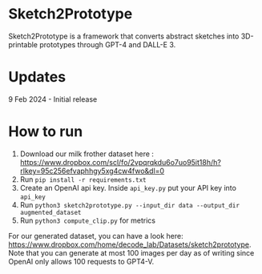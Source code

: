 # Sketch2Prototype
Sketch2Prototype is a framework that converts abstract sketches into 3D-printable prototypes through GPT-4 and DALL-E 3. 

# Updates
9 Feb 2024 - Initial release

# How to run

1. Download our milk frother dataset here : https://www.dropbox.com/scl/fo/2vpqrqkdu6o7uo95it18h/h?rlkey=95c256efvaphhgy5xg4cw4fwo&dl=0
2. Run `pip install -r requirements.txt`
3. Create an OpenAI api key. Inside `api_key.py` put your API key into `api_key`
4. Run `python3 sketch2prototype.py --input_dir data --output_dir augmented_dataset`
5. Run `python3 compute_clip.py` for metrics

For our generated dataset, you can have a look here: https://www.dropbox.com/home/decode_lab/Datasets/sketch2prototype. Note that you can generate at most 100 images per day as of writing since OpenAI only allows 100 requests to GPT4-V.
